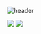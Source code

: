 ![header](https://capsule-render.vercel.app/api?type=Slice&color=gradient&height=200&section=header&text=I%20AM&fontSize=90)

<img src="https://img.shields.io/badge/C++-00599C?style=for-the-badge&logo=C%2B%2B&logoColor=white">
<img src="https://img.shields.io/badge/Unreal Engine-0E1128?style=for-the-badge&logo=Unreal Engine&logoColor=white">

